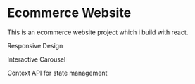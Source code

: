 # Ecommerce Website

This is an ecommerce website project which i build with react.

Responsive Design

Interactive Carousel

Context API for state management
